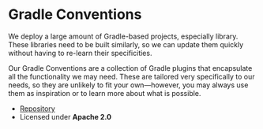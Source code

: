 # Gradle Conventions

We deploy a large amount of Gradle-based projects, especially library. These libraries need to be built similarly, so we can update them quickly without having to re-learn their specificities.

Our Gradle Conventions are a collection of Gradle plugins that encapsulate all the functionality we may need. These are tailored very specifically to our needs, so they are unlikely to fit your own—however, you may always use them as inspiration or to learn more about what is possible. 

<div class="grid cards" markdown>

- [Repository](https://gitlab.com/opensavvy/automation/gradle-conventions)
- Licensed under **Apache 2.0**

</div>
